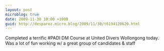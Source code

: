 ```yaml
---
layout: post
microblog: true
date: 2009-11-30 10:00 +1000
guid: http://desparoz.micro.blog/2009/11/30/t6194120620.html
---
```

Completed a terrific #PADI DM Course at United Divers Wollongong today. Was a lot of fun working w/ a great group of candidates &amp; staff
